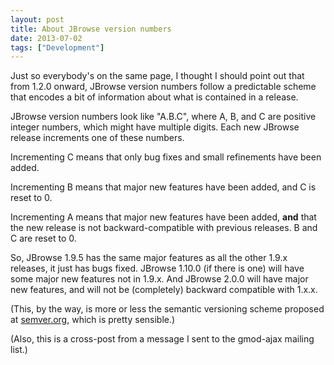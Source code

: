 ```yaml
---
layout: post
title: About JBrowse version numbers
date: 2013-07-02
tags: ["Development"]
---
```


Just so everybody's on the same page, I thought I should point out that from 1.2.0 onward, JBrowse version numbers follow a predictable scheme that encodes a bit of information about what is contained in a release.

JBrowse version numbers look like "A.B.C", where A, B, and C are positive integer numbers, which might have multiple digits.  Each new JBrowse release increments one of these numbers.

Incrementing C means that only bug fixes and small refinements have been added.

Incrementing B means that major new features have been added, and C is reset to 0.

Incrementing A means that major new features have been added, **and** that the new release is not backward-compatible with previous releases.  B and C are reset to 0.

So, JBrowse 1.9.5 has the same major features as all the other 1.9.x releases, it just has bugs fixed.  JBrowse 1.10.0 (if there is one) will have some major new features not in 1.9.x.  And JBrowse 2.0.0 will have major new features, and will not be (completely) backward compatible with 1.x.x.

(This, by the way, is more or less the semantic versioning scheme proposed at [semver.org](http://semver.org), which is pretty sensible.)

(Also, this is a cross-post from a message I sent to the gmod-ajax mailing list.)